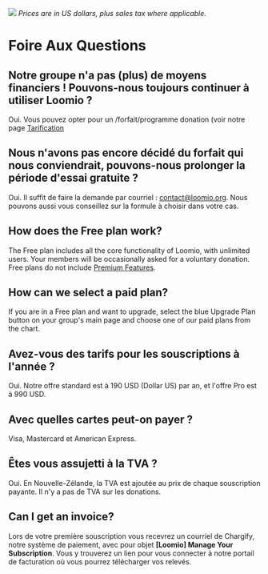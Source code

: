 ![](princing_eng_updated.png)
*Prices are in US dollars, plus sales tax where applicable.*

# Foire Aux Questions

## Notre groupe n'a pas (plus) de moyens financiers ! Pouvons-nous toujours continuer à utiliser Loomio ?

Oui. Vous pouvez opter pour un /forfait/programme donation (voir notre page [Tarification](http://loomio.org/pricing)

## Nous n'avons pas encore décidé du forfait qui nous conviendrait, pouvons-nous prolonger la période d'essai gratuite ?

Oui. Il suffit de faire la demande par courriel&nbsp;:  [contact@loomio.org](mailto:contact@loomio.org "opens in new tab"). Nous pouvons aussi vous conseillez sur la formule à choisir dans votre cas.

## How does the Free plan work?

The Free plan includes all the core functionality of Loomio, with unlimited users. Your members will be occasionally asked for a voluntary donation. Free plans do not include [Premium Features](https://loomio.gitbooks.io/manual/content/en/premium_features.html).

## How can we select a paid plan?

If you are in a Free plan and want to upgrade, select the blue Upgrade Plan button on your group's main page and choose one of our paid plans from the chart.

## Avez-vous des tarifs pour les souscriptions à l'année ?

Oui. Notre offre standard est à 190 USD (Dollar US) par an, et l'offre Pro  est à 990 USD.

## Avec quelles cartes peut-on payer ?

Visa, Mastercard et American Express.

## Êtes vous assujetti à la TVA ?

Oui. En Nouvelle-Zélande, la TVA est ajoutée au prix de chaque souscription payante. Il n'y a pas de TVA sur les donations.

## Can I get an invoice?

Lors de votre première souscription vous recevrez un courriel de Chargify, notre système de paiement, avec pour objet **[Loomio] Manage Your Subscription**. Vous y trouverez un lien pour vous connecter à notre portail de facturation où vous pourrez télécharger vos relevés.
